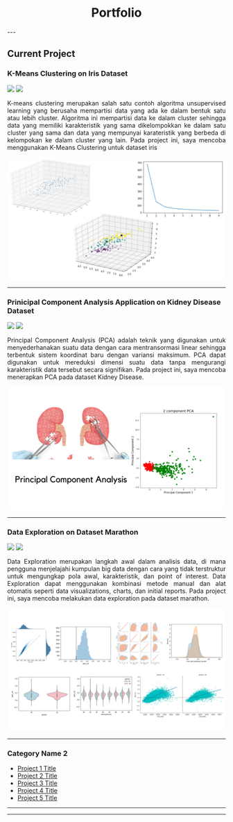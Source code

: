<h1 align="center"> Portfolio </h1>
---

## Current Project

### K-Means Clustering on Iris Dataset
[![](https://img.shields.io/badge/-Run_in_Colab-#3776AB?logo=Python)](https://colab.research.google.com/drive/1mL94ksbf27LqeJf5X_cX95np5yA4qG-H?usp=sharing) 
[![](https://img.shields.io/badge/-View_in_GitHub-#3776AB?logo=GitHub)](https://github.com/lisyaaprl/lisyaaprl.github.io/blob/main/project/Clustering_Dataset_Iris.ipynb)
<p align="justify"> K-means clustering merupakan salah satu contoh algoritma unsupervised learning yang berusaha mempartisi data yang ada ke dalam bentuk satu atau lebih cluster. Algoritma ini mempartisi data ke dalam cluster sehingga data yang memiliki karakteristik yang sama dikelompokkan ke dalam satu cluster yang sama dan data yang mempunyai karateristik yang berbeda di kelompokan ke dalam cluster yang lain. Pada project ini, saya mencoba menggunakan K-Means Clustering untuk dataset iris</p>
<img src="images/project1.png?raw=true"/>

---
### Prinicipal Component Analysis Application on Kidney Disease Dataset
[![](https://img.shields.io/badge/-Run_in_Colab-#3776AB?logo=Python)](https://colab.research.google.com/drive/1QDEdfUXdieEAFGMOcZnBShEOBGvoMaRm?usp=sharing) 
[![](https://img.shields.io/badge/-View_in_GitHub-#3776AB?logo=GitHub)](https://github.com/lisyaaprl/lisyaaprl.github.io/blob/main/project/PCA_Dataset_Kidney_Disease.ipynb)
<p align="justify"> Principal Component Analysis (PCA) adalah teknik yang digunakan untuk menyederhanakan suatu data dengan cara mentransormasi linear sehingga terbentuk sistem koordinat baru dengan variansi maksimum. PCA dapat digunakan untuk mereduksi dimensi suatu data tanpa mengurangi karakteristik data tersebut secara signifikan. Pada project ini, saya mencoba menerapkan PCA pada dataset Kidney Disease. </p>
<img src="images/project2.png?raw=true"/>

---
### Data Exploration on Dataset Marathon
[![](https://img.shields.io/badge/-Run_in_Colab-#3776AB?logo=Python)](https://colab.research.google.com/drive/1nEqJyygDkMe71iM_5BNtFnsWpPJBglBW?usp=sharing) 
[![](https://img.shields.io/badge/-View_in_GitHub-#3776AB?logo=GitHub)](https://github.com/lisyaaprl/lisyaaprl.github.io/blob/main/project/Exploration_Dataset_Marathon.ipynb)
<p align="justify"> Data Exploration merupakan langkah awal dalam analisis data, di mana pengguna menjelajahi kumpulan big data dengan cara yang tidak terstruktur untuk mengungkap pola awal, karakteristik, dan point of interest. Data Exploration dapat menggunakan kombinasi metode manual dan alat otomatis seperti data visualizations, charts, dan initial reports. Pada project ini, saya mencoba melakukan data exploration pada dataset marathon. </p>
<img src="images/project3.png?raw=true"/>

---

### Category Name 2

- [Project 1 Title](/pdf/sample_presentation.pdf)
- [Project 2 Title](http://example.com/)
- [Project 3 Title](http://example.com/)
- [Project 4 Title](http://example.com/)
- [Project 5 Title](http://example.com/)

---




---
<!-- Remove above link if you don't want to attibute -->
